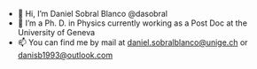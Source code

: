 - 👋 Hi, I’m Daniel Sobral Blanco @dasobral
- 👀 I’m a Ph. D. in Physics currently working as a Post Doc at the University of Geneva
- 📫 You can find me by mail at daniel.sobralblanco@unige.ch or danisb1993@outlook.com

<!---
dasobral/dasobral is a ✨ special ✨ repository because its `README.md` (this file) appears on your GitHub profile.
You can click the Preview link to take a look at your changes.
--->
